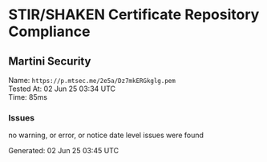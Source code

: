 # STIR/SHAKEN Certificate Repository Compliance

## Martini Security

Name: `https://p.mtsec.me/2e5a/Dz7mkERGkglg.pem`\
Tested At: 02 Jun 25 03:34 UTC\
Time: 85ms

### Issues

no warning, or error, or notice date level issues were found

Generated: 02 Jun 25 03:45 UTC